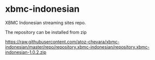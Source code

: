 # xbmc-indonesian
XBMC Indonesian streaming sites repo.

The repository can be installed from zip

https://raw.githubusercontent.com/atoz-chevara/xbmc-indonesian/master/repo/repository.xbmc-indonesian/repository.xbmc-indonesian-1.0.2.zip
